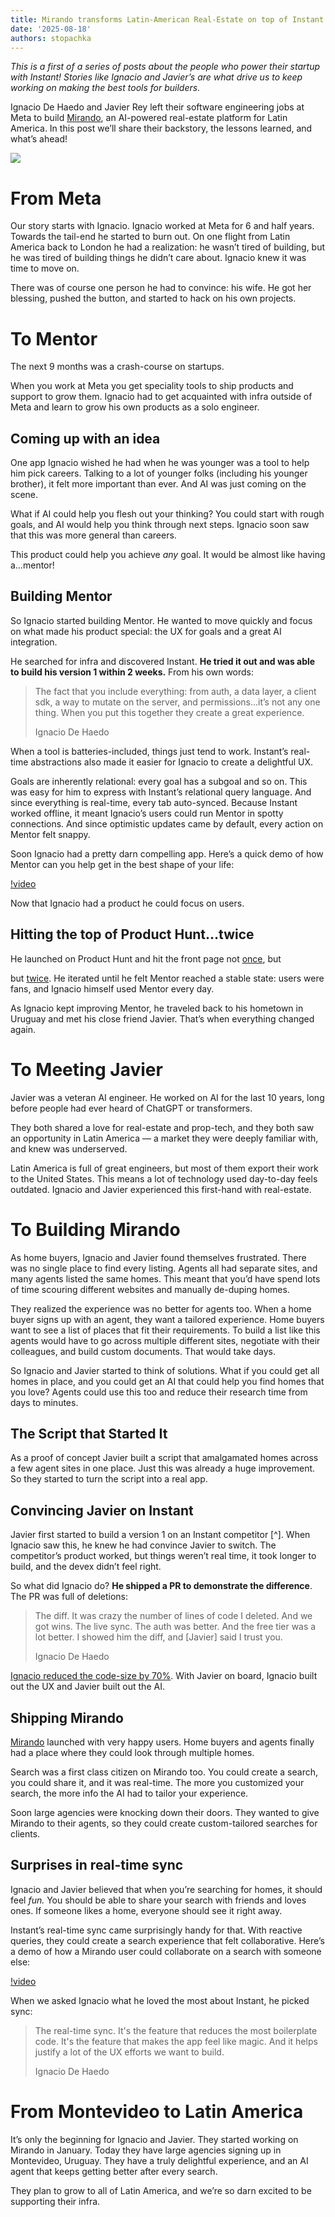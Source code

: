 ```yaml
---
title: Mirando transforms Latin-American Real-Estate on top of Instant
date: '2025-08-18'
authors: stopachka
---
```


_This is a first of a series of posts about the people who power their startup with Instant! Stories like Ignacio and Javier’s are what drive us to keep working on making the best tools for builders._

Ignacio De Haedo and Javier Rey left their software engineering jobs at Meta to build <a href="https://www.mirando.com.uy/" target="_blank">Mirando</a>, an AI-powered real-estate platform for Latin America. In this post we’ll share their backstory, the lessons learned, and what’s ahead!

![](/posts/mirando/javier_and_ignacio.jpg)

# From Meta

Our story starts with Ignacio. Ignacio worked at Meta for 6 and half years. Towards the tail-end he started to burn out. On one flight from Latin America back to London he had a realization: he wasn’t tired of building, but he was tired of building things he didn’t care about. Ignacio knew it was time to move on.

There was of course one person he had to convince: his wife. He got her blessing, pushed the button, and started to hack on his own projects.

# To Mentor

The next 9 months was a crash-course on startups.

When you work at Meta you get speciality tools to ship products and support to grow them. Ignacio had to get acquainted with infra outside of Meta and learn to grow his own products as a solo engineer.

## Coming up with an idea

One app Ignacio wished he had when he was younger was a tool to help him pick careers. Talking to a lot of younger folks (including his younger brother), it felt more important than ever. And AI was just coming on the scene.

What if AI could help you flesh out your thinking? You could start with rough goals, and AI would help you think through next steps. Ignacio soon saw that this was more general than careers.

This product could help you achieve _any_ goal. It would be almost like having a…mentor!

## Building Mentor

So Ignacio started building Mentor. He wanted to move quickly and focus on what made his product special: the UX for goals and a great AI integration.

He searched for infra and discovered Instant. **He tried it out and was able to build his version 1 within 2 weeks.** From his own words:

> The fact that you include everything: from auth, a data layer, a client sdk, a way to mutate on the server, and permissions…it’s not any one thing. When you put this together they create a great experience.
>
> Ignacio De Haedo

When a tool is batteries-included, things just tend to work. Instant’s real-time abstractions also made it easier for Ignacio to create a delightful UX.

Goals are inherently relational: every goal has a subgoal and so on. This was easy for him to express with Instant’s relational query language. And since everything is real-time, every tab auto-synced. Because Instant worked offline, it meant Ignacio’s users could run Mentor in spotty connections. And since optimistic updates came by default, every action on Mentor felt snappy.

Soon Ignacio had a pretty darn compelling app. Here’s a quick demo of how Mentor can you help get in the best shape of your life:

[!video](https://www.youtube.com/watch?v=hp3byaULieQ 'Mentor Demo')

Now that Ignacio had a product he could focus on users.

## Hitting the top of Product Hunt…twice

He launched on Product Hunt and hit the front page not <a href="https://www.producthunt.com/products/mentor-v1/launches/mentor-v1" target="_blank">once</a>, but

but <a href="https://www.producthunt.com/products/mentor-v1/launches/mentor-ai-2" target="_blank">twice</a>. He iterated until he felt Mentor reached a stable state: users were fans, and Ignacio himself used Mentor every day.

As Ignacio kept improving Mentor, he traveled back to his hometown in Uruguay and met his close friend Javier. That’s when everything changed again.

# To Meeting Javier

Javier was a veteran AI engineer. He worked on AI for the last 10 years, long before people had ever heard of ChatGPT or transformers.

They both shared a love for real-estate and prop-tech, and they both saw an opportunity in Latin America — a market they were deeply familiar with, and knew was underserved.

Latin America is full of great engineers, but most of them export their work to the United States. This means a lot of technology used day-to-day feels outdated. Ignacio and Javier experienced this first-hand with real-estate.

# To Building Mirando

As home buyers, Ignacio and Javier found themselves frustrated. There was no single place to find every listing. Agents all had separate sites, and many agents listed the same homes. This meant that you’d have spend lots of time scouring different websites and manually de-duping homes.

They realized the experience was no better for agents too. When a home buyer signs up with an agent, they want a tailored experience. Home buyers want to see a list of places that fit their requirements. To build a list like this agents would have to go across multiple different sites, negotiate with their colleagues, and build custom documents. That would take days.

So Ignacio and Javier started to think of solutions. What if you could get all homes in place, and you could get an AI that could help you find homes that you love? Agents could use this too and reduce their research time from days to minutes.

## The Script that Started It

As a proof of concept Javier built a script that amalgamated homes across a few agent sites in one place. Just this was already a huge improvement. So they started to turn the script into a real app.

## Convincing Javier on Instant

Javier first started to build a version 1 on an Instant competitor [^]. When Ignacio saw this, he knew he had convince Javier to switch. The competitor’s product worked, but things weren’t real time, it took longer to build, and the devex didn’t feel right.

So what did Ignacio do? **He shipped a PR to demonstrate the difference**. The PR was full of deletions:

> The diff. It was crazy the number of lines of code I deleted. And we got wins. The live sync. The auth was better. And the free tier was a lot better. I showed him the diff, and [Javier] said I trust you.
>
> Ignacio De Haedo

<a href="https://x.com/nachodeh/status/1871232369614582174" target="_blank">Ignacio reduced the code-size by 70%</a>. With Javier on board, Ignacio built out the UX and Javier built out the AI.

## Shipping Mirando

<a href="https://www.mirando.com.uy/">Mirando</a> launched with very happy users. Home buyers and agents finally had a place where they could look through multiple homes.

Search was a first class citizen on Mirando too. You could create a search, you could share it, and it was real-time. The more you customized your search, the more info the AI had to tailor your experience.

Soon large agencies were knocking down their doors. They wanted to give Mirando to their agents, so they could create custom-tailored searches for clients.

## Surprises in real-time sync

Ignacio and Javier believed that when you’re searching for homes, it should feel _fun._ You should be able to share your search with friends and loves ones. If someone likes a home, everyone should see it right away.

Instant’s real-time sync came surprisingly handy for that. With reactive queries, they could create a search experience that felt collaborative. Here’s a demo of how a Mirando user could collaborate on a search with someone else:

[!video](https://www.youtube.com/watch?v=3wda2j2yJCE 'Mirando Demo')

When we asked Ignacio what he loved the most about Instant, he picked sync:

> The real-time sync. It's the feature that reduces the most boilerplate code. It's the feature that makes the app feel like magic. And it helps justify a lot of the UX efforts we want to build.
>
> Ignacio De Haedo

# From Montevideo to Latin America

It’s only the beginning for Ignacio and Javier. They started working on Mirando in January. Today they have large agencies signing up in Montevideo, Uruguay. They have a truly delightful experience, and an AI agent that keeps getting better after every search.

They plan to grow to all of Latin America, and we’re so darn excited to be supporting their infra.
